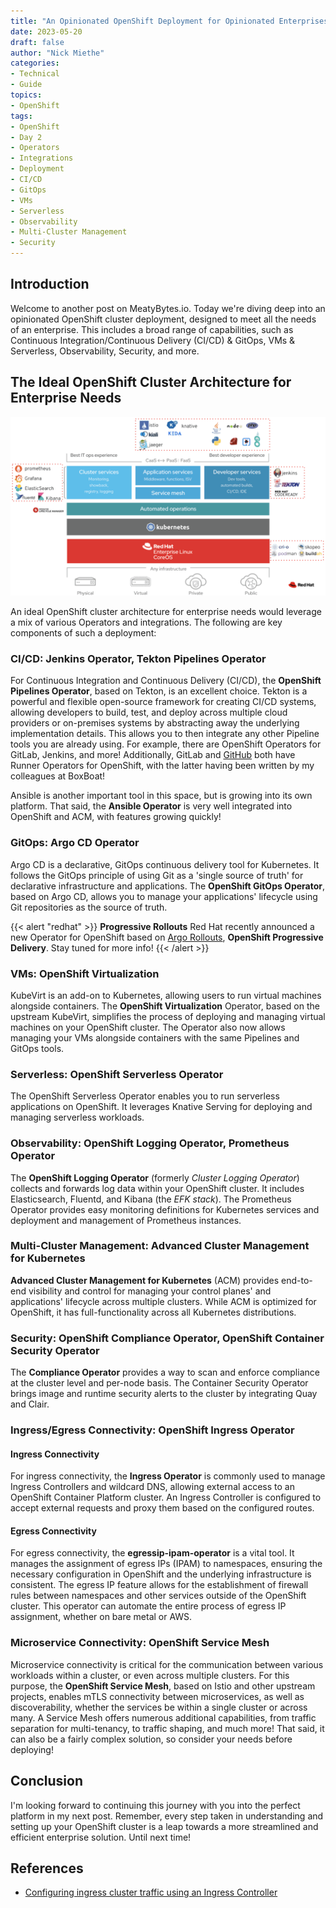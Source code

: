```yaml
---
title: "An Opinionated OpenShift Deployment for Opinionated Enterprises"
date: 2023-05-20
draft: false
author: "Nick Miethe"
categories:
- Technical
- Guide
topics:
- OpenShift
tags:
- OpenShift
- Day 2
- Operators
- Integrations
- Deployment
- CI/CD
- GitOps
- VMs
- Serverless
- Observability
- Multi-Cluster Management
- Security
---
```


## Introduction

Welcome to another post on MeatyBytes.io. Today we're diving deep into an opinionated OpenShift cluster deployment, designed to meet all the needs of an enterprise. This includes a broad range of capabilities, such as Continuous Integration/Continuous Delivery (CI/CD) & GitOps, VMs & Serverless, Observability, Security, and more.

## The Ideal OpenShift Cluster Architecture for Enterprise Needs

![](ocp-tech-arch.png)

An ideal OpenShift cluster architecture for enterprise needs would leverage a mix of various Operators and integrations. The following are key components of such a deployment:

### CI/CD: Jenkins Operator, Tekton Pipelines Operator

For Continuous Integration and Continuous Delivery (CI/CD), the **OpenShift Pipelines Operator**, based on Tekton, is an excellent choice. Tekton is a powerful and flexible open-source framework for creating CI/CD systems, allowing developers to build, test, and deploy across multiple cloud providers or on-premises systems by abstracting away the underlying implementation details. This allows you to then integrate any other Pipeline tools you are already using. For example, there are OpenShift Operators for GitLab, Jenkins, and more! Additionally, GitLab and [GitHub](https://operatorhub.io/operator/github-arc-operator) both have Runner Operators for OpenShift, with the latter having been written by my colleagues at BoxBoat!

Ansible is another important tool in this space, but is growing into its own platform. That said, the **Ansible Operator** is very well integrated into OpenShift and ACM, with features growing quickly!

### GitOps: Argo CD Operator

Argo CD is a declarative, GitOps continuous delivery tool for Kubernetes. It follows the GitOps principle of using Git as a 'single source of truth' for declarative infrastructure and applications. The **OpenShift GitOps Operator**, based on Argo CD, allows you to manage your applications' lifecycle using Git repositories as the source of truth.

{{< alert "redhat" >}}
**Progressive Rollouts** Red Hat recently announced a new Operator for OpenShift based on [Argo Rollouts](https://argo-rollouts.readthedocs.io/en/stable/), **OpenShift Progressive Delivery**. Stay tuned for more info!
{{< /alert >}}

### VMs: OpenShift Virtualization

KubeVirt is an add-on to Kubernetes, allowing users to run virtual machines alongside containers. The **OpenShift Virtualization** Operator, based on the upstream KubeVirt, simplifies the process of deploying and managing virtual machines on your OpenShift cluster. The Operator also now allows managing your VMs alongside containers with the same Pipelines and GitOps tools.

### Serverless: OpenShift Serverless Operator

The OpenShift Serverless Operator enables you to run serverless applications on OpenShift. It leverages Knative Serving for deploying and managing serverless workloads.

### Observability: OpenShift Logging Operator, Prometheus Operator

The **OpenShift Logging Operator** (formerly *Cluster Logging Operator*) collects and forwards log data within your OpenShift cluster. It includes Elasticsearch, Fluentd, and Kibana (the *EFK stack*). The Prometheus Operator provides easy monitoring definitions for Kubernetes services and deployment and management of Prometheus instances.

### Multi-Cluster Management: Advanced Cluster Management for Kubernetes

**Advanced Cluster Management for Kubernetes** (ACM) provides end-to-end visibility and control for managing your control planes' and applications' lifecycle across multiple clusters. While ACM is optimized for OpenShift, it has full-functionality across all Kubernetes distributions.

### Security: OpenShift Compliance Operator, OpenShift Container Security Operator

The **Compliance Operator** provides a way to scan and enforce compliance at the cluster level and per-node basis. The Container Security Operator brings image and runtime security alerts to the cluster by integrating Quay and Clair.

### Ingress/Egress Connectivity: OpenShift Ingress Operator

#### Ingress Connectivity

For ingress connectivity, the **Ingress Operator** is commonly used to manage Ingress Controllers and wildcard DNS, allowing external access to an OpenShift Container Platform cluster. An Ingress Controller is configured to accept external requests and proxy them based on the configured routes.

#### Egress Connectivity

For egress connectivity, the **egressip-ipam-operator** is a vital tool. It manages the assignment of egress IPs (IPAM) to namespaces, ensuring the necessary configuration in OpenShift and the underlying infrastructure is consistent. The egress IP feature allows for the establishment of firewall rules between namespaces and other services outside of the OpenShift cluster. This operator can automate the entire process of egress IP assignment, whether on bare metal or AWS.

### Microservice Connectivity: OpenShift Service Mesh

Microservice connectivity is critical for the communication between various workloads within a cluster, or even across multiple clusters. For this purpose, the **OpenShift Service Mesh**, based on Istio and other upstream projects, enables mTLS connectivity between microservices, as well as discoverability, whether the services be within a single cluster or across many. A Service Mesh offers numerous additional capabilities, from traffic separation for multi-tenancy, to traffic shaping, and much more! That said, it can also be a fairly complex solution, so consider your needs before deploying!

## Conclusion

I'm looking forward to continuing this journey with you into the perfect platform in my next post. Remember, every step taken in understanding and setting up your OpenShift cluster is a leap towards a more streamlined and efficient enterprise solution. Until next time!

## References

* [Configuring ingress cluster traffic using an Ingress Controller](https://docs.openshift.com/container-platform/4.13/networking/configuring_ingress_cluster_traffic/configuring-ingress-cluster-traffic-ingress-controller.html)

